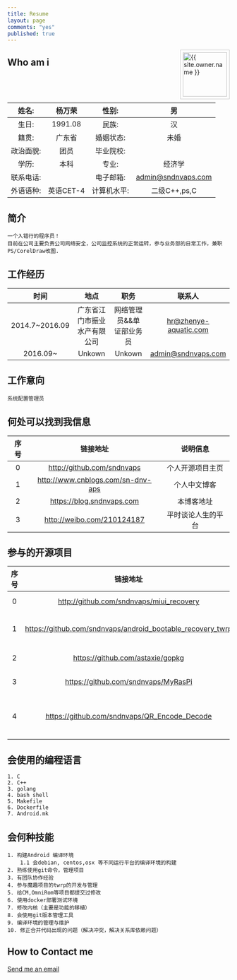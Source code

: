 ```yaml
---
title: Resume
layout: page
comments: "yes"
published: true
---
```



<img src="{{ site.owner.avatar }}" alt="{{ site.owner.name }}" class="avatar" style="width: 100px; margin: 0 0 8px; border: solid 1px #ccc; float: right; padding: 5px;" />


## Who am i

|姓名: 	| 杨万荣 | 性别: 	| 男|
| :---:    | :---:   |  :---:   |  :---: |
生日:    | 1991.08  | 民族:	|汉|
籍贯:    | 广东省   | 婚姻状态:	|未婚	|
政治面貌:   | 团员   	| 	毕业院校:|	|
学历:    |  	本科   	| 	专业:	|	经济学	|
联系电话:   | 	| 电子邮箱:|	admin@sndnvaps.com	|
外语语种:  | 英语CET-4   | 计算机水平:	|二级C++,ps,C|



## 简介

	一个入错行的程序员！
	目前在公司主要负责公司网络安全，公司监控系统的正常运转，参与业务部的日常工作，兼职PS/CorelDraw改图.
  

## 工作经历


|时间|地点| 职务|联系人|
|:---:|:---:|:---:|:---:|
|2014.7~2016.09|广东省江门市振业水产有限公司|网络管理员&&单证部业务员| hr@zhenye-aquatic.com|
|2016.09~|Unkown| Unkown |admin@sndnvaps.com|

## 工作意向

	系统配置管理员

## 何处可以找到我信息

|序号|链接地址|说明信息|
|:---:|:---:|:---:|
|0|http://github.com/sndnvaps|个人开源项目主页|
|1|http://www.cnblogs.com/sn-dnv-aps|个人中文博客|
|2|https://blog.sndnvaps.com|本博客地址|
|3|http://weibo.com/210124187|平时谈论人生的平台|



## 参与的开源项目

|序号|链接地址|说明信息|
|:---:|:---:|:---:|
|0|http://github.com/sndnvaps/miui_recovery|MiUi Recovery|
|1|https://github.com/sndnvaps/android_bootable_recovery_twrp|个人修改的TWRP项目 |
|2|https://github.com/astaxie/gopkg|参与的go语言项目|
|3|https://github.com/sndnvaps/MyRasPi|参与的树莓派项目|
|4|https://github.com/sndnvaps/QR_Encode_Decode|自己用C#写的二维码解释工具|

## 会使用的编程语言
	
	1. C
	2. C++
	3. golang
	4. bash shell
	5. Makefile
	6. Dockerfile
	7. Android.mk


## 会何种技能
	
	1. 构建Android 编译环境
		1.1 会debian, centos,osx 等不同运行平台的编译环境的构建
	2. 熟练使用git命令，管理项目
	3. 有团队协作经验
	4. 参与魔趣项目的twrp的开发与管理
	5. 给CM,OmniRom等项目都提交过修改
	6. 使用docker部署测试环境
	7. 修改内核（主要是功能的移植）
	8. 会使用git版本管理工具
	9. 编译环境的管理与维护
	10. 修正合并代码出现的问题（解决冲突，解决关系库依赖问题）
	

## How to Contact me

<a href="Mailto:admin@sndnvaps.com">Send me an email</a>  
